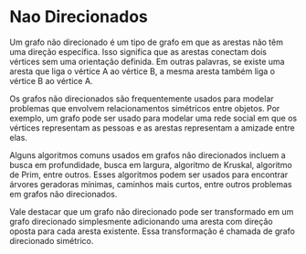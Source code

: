 # Nao Direcionados
Um grafo não direcionado é um tipo de grafo em que as arestas não têm uma direção específica. Isso significa que as arestas conectam dois vértices sem uma orientação definida. Em outras palavras, se existe uma aresta que liga o vértice A ao vértice B, a mesma aresta também liga o vértice B ao vértice A.

Os grafos não direcionados são frequentemente usados para modelar problemas que envolvem relacionamentos simétricos entre objetos. Por exemplo, um grafo pode ser usado para modelar uma rede social em que os vértices representam as pessoas e as arestas representam a amizade entre elas.

Alguns algoritmos comuns usados em grafos não direcionados incluem a busca em profundidade, busca em largura, algoritmo de Kruskal, algoritmo de Prim, entre outros. Esses algoritmos podem ser usados para encontrar árvores geradoras mínimas, caminhos mais curtos, entre outros problemas em grafos não direcionados.

Vale destacar que um grafo não direcionado pode ser transformado em um grafo direcionado simplesmente adicionando uma aresta com direção oposta para cada aresta existente. Essa transformação é chamada de grafo direcionado simétrico.
